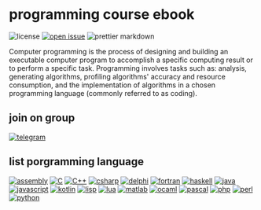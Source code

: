 # programming course ebook

![license](https://img.shields.io/github/license/bellshade/programmingCourse?style=for-the-badge)
[![open issue](https://img.shields.io/github/issues/bellshade/programmingCourse?style=for-the-badge)](https://github.com/bellshade/programmingCourse/issues)
![prettier markdown](https://img.shields.io/github/workflow/status/bellshade/programmingCourse/prettier%20markdown?label=prettier%20markdown&style=for-the-badge)

Computer programming is the process of designing and building an executable computer program to accomplish a specific computing result or to perform a specific task. Programming involves tasks such as: analysis, generating algorithms, profiling algorithms' accuracy and resource consumption, and the implementation of algorithms in a chosen programming language (commonly referred to as coding).
## join on group

[![telegram](https://img.shields.io/badge/Telegram-2CA5E0?style=for-the-badge&logo=telegram&logoColor=white)](https://t.me/joinchat/D_vV4pBkVzWRcgKd)

## list porgramming language

[![assembly](https://img.shields.io/badge/Assembly-0097e6?style=for-the-badge&logo=assembly&logoColor=white)](./assembly.md)
[![C](https://img.shields.io/badge/C_programming-e1b12c?style=for-the-badge&logo=C&logoColor=white)](./C.md)
[![C++](https://img.shields.io/badge/C++_programming-8c7ae6?style=for-the-badge&logo=C%2B%2B&logoColor=white)](./cppList.md)
[![csharp](https://img.shields.io/badge/C_sharp-192a56?style=for-the-badge&logo=C-sharp&logoColor=white)](./C_sharp.md)
[![delphi](https://img.shields.io/badge/delphi-0097e6?style=for-the-badge&logo=delphi&logoColor=white)](./delphi.md)
[![fortran](https://img.shields.io/badge/fortran-dcdde1?style=for-the-badge&logo=Fortran&logoColor=black)](./fortran.md)
[![haskell](https://img.shields.io/badge/haskell-f368e0?style=for-the-badge&logo=haskell&logoColor=white)](./haskell.md)
[![java](https://img.shields.io/badge/java-ff9f43?style=for-the-badge&logo=java&logoColor=white)](./java.md)
[![javascript](https://img.shields.io/badge/javascript-ee5253?style=for-the-badge&logo=javascript&logoColor=white)](./javascript.md)
[![kotlin](https://img.shields.io/badge/kotlin-0abde3?style=for-the-badge&logo=kotlin&logoColor=white)](./kotlin.md)
[![lisp](https://img.shields.io/badge/lisp_programming-10ac84?style=for-the-badge&logo=Lisp&logoColor=white)](./lisp.md)
[![lua](https://img.shields.io/badge/lua-01a3a4?style=for-the-badge&logo=lua&logoColor=white)](./lua.md)
[![matlab](https://img.shields.io/badge/matlab-2e86de?style=for-the-badge&logo=Matlab&logoColor=white)](./matlab.md)
[![ocaml](https://img.shields.io/badge/ocaml-341f97?style=for-the-badge&logo=ocaml&logoColor=white)](./ocaml.md)
[![pascal](https://img.shields.io/badge/pascal-8395a7?style=for-the-badge&logo=Pascal&logoColor=white)](./pascal.md)
[![php](https://img.shields.io/badge/php-222f3e?style=for-the-badge&logo=PHP&logoColor=white)](./php)
[![perl](https://img.shields.io/badge/perl-00b894?style=for-the-badge&logo=perl&logoColor=white)](./perl.md)
[![python](https://img.shields.io/badge/python-00cec9?style=for-the-badge&logo=python&logoColor=white)](./python.md)
